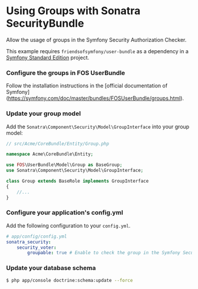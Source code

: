 Using Groups with Sonatra SecurityBundle
========================================

Allow the usage of groups in the Symfony Security Authorization Checker.

This example requires `friendsofsymfony/user-bundle` as a dependency in
a [Symfony Standard Edition](https://github.com/symfony/symfony-standard)
project.

### Configure the groups in FOS UserBundle

Follow the installation instructions in the [official documentation of Symfony]
(https://symfony.com/doc/master/bundles/FOSUserBundle/groups.html).

### Update your group model

Add the `Sonatra\Component\Security\Model\GroupInterface` into your group model:

```php
// src/Acme/CoreBundle/Entity/Group.php

namespace Acme\CoreBundle\Entity;

use FOS\UserBundle\Model\Group as BaseGroup;
use Sonatra\Component\Security\Model\GroupInterface;

class Group extends BaseRole implements GroupInterface
{
    //...
}
```

### Configure your application's config.yml

Add the following configuration to your `config.yml`.

```yaml
# app/config/config.yml
sonatra_security:
    security_voter:
        groupable: true # Enable to check the group in the Symfony Security Authorization Checker
```

### Update your database schema

```bash
$ php app/console doctrine:schema:update --force
```
